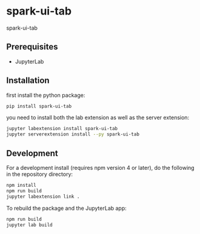 # spark-ui-tab

spark-ui-tab


## Prerequisites

* JupyterLab

## Installation
first install the python package:
```bash
pip install spark-ui-tab
```
you need to install both the lab extension as well as the server extension:

```bash
jupyter labextension install spark-ui-tab
jupyter serverextension install --py spark-ui-tab
```


## Development

For a development install (requires npm version 4 or later), do the following in the repository directory:

```bash
npm install
npm run build
jupyter labextension link .
```

To rebuild the package and the JupyterLab app:

```bash
npm run build
jupyter lab build
```

